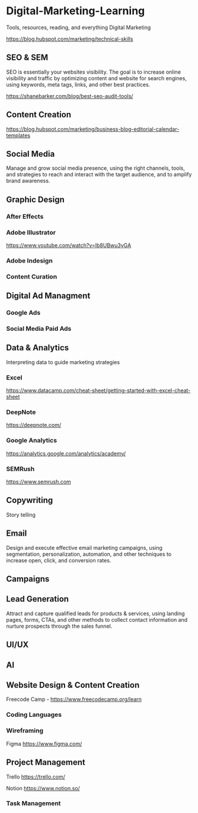 # Digital-Marketing-Learning
Tools, resources, reading, and everything Digital Marketing 

https://blog.hubspot.com/marketing/technical-skills
## SEO & SEM
SEO is essentially your websites visibility. The goal is to increase online visibility and traffic by optimizing content and website for search engines, using keywords, meta tags, links, and other best practices.

https://shanebarker.com/blog/best-seo-audit-tools/
## Content Creation
https://blog.hubspot.com/marketing/business-blog-editorial-calendar-templates
## Social Media
Manage and grow social media presence, using the right channels, tools, and strategies to reach and interact with the target audience, and to amplify brand awareness.
## Graphic Design
### After Effects
### Adobe Illustrator
https://www.youtube.com/watch?v=Ib8UBwu3yGA
### Adobe Indesign
### Content Curation
## Digital Ad Managment
### Google Ads
### Social Media Paid Ads
## Data & Analytics
Interpreting data to guide marketing strategies
### Excel

https://www.datacamp.com/cheat-sheet/getting-started-with-excel-cheat-sheet

### DeepNote

https://deepnote.com/
### Google Analytics

https://analytics.google.com/analytics/academy/
### SEMRush

https://www.semrush.com
## Copywriting
Story telling
## Email
Design and execute effective email marketing campaigns, using segmentation, personalization, automation, and other techniques to increase open, click, and conversion rates.
## Campaigns
## Lead Generation
Attract and capture qualified leads for products & services, using landing pages, forms, CTAs, and other methods to collect contact information and nurture prospects through the sales funnel.
## UI/UX
## AI
## Website Design & Content Creation
Freecode Camp - https://www.freecodecamp.org/learn
### Coding Languages
### Wireframing

Figma https://www.figma.com/
## Project Management
Trello https://trello.com/

Notion https://www.notion.so/
### Task Management 
